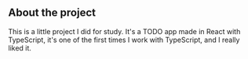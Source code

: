 <!-- About the Project -->
## About the project
This is a little project I did for study. It's a TODO app made in React with TypeScript, it's one of the first times I work with TypeScript, and I really liked it.
